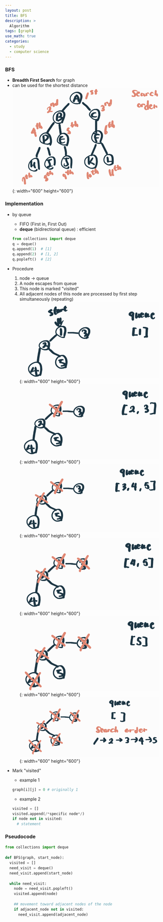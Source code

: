 ```yaml
---
layout: post
title: BFS
description: >
  Algorithm
tags: [graph]
use_math: true
categories:
  - study
  - computer science
---
```

### BFS
* **Breadth First Search** for graph<br>
* can be used for the shortest distance<br>
![그림1](https://github.com/hyun-jin891/hyun-jin891.github.io/blob/master/assets/img/63.PNG?raw=true){: width="600" height="600"}

### Implementation
* by queue
  * FIFO (First in, First Out)
  * **deque** (bidirectional queue) : efficient
  ~~~python
  from collections import deque
  q = deque()
  q.append(1)  # [1]
  q.append(2)  # [1, 2]
  q.popleft()  # [2]
  ~~~
* Procedure
  1. node → queue
  2. A node escapes from queue
  3. This node is marked "visited"
  4. All adjacent nodes of this node are processed by first step simultaneously (repeating)<br>
  ![그림2](https://github.com/hyun-jin891/hyun-jin891.github.io/blob/master/assets/img/64.PNG?raw=true){: width="600" height="600"}
  ![그림3](https://github.com/hyun-jin891/hyun-jin891.github.io/blob/master/assets/img/65.PNG?raw=true){: width="600" height="600"}
  ![그림4](https://github.com/hyun-jin891/hyun-jin891.github.io/blob/master/assets/img/66.PNG?raw=true){: width="600" height="600"}
  ![그림5](https://github.com/hyun-jin891/hyun-jin891.github.io/blob/master/assets/img/67.PNG?raw=true){: width="600" height="600"}
  ![그림6](https://github.com/hyun-jin891/hyun-jin891.github.io/blob/master/assets/img/68.PNG?raw=true){: width="600" height="600"}
  ![그림7](https://github.com/hyun-jin891/hyun-jin891.github.io/blob/master/assets/img/69.PNG?raw=true){: width="600" height="600"}

* Mark "visited"
  * example 1<br>
  ~~~python
  graph[i][j] = 0 # originally 1
  ~~~

  * example 2<br>
  ~~~python
  visited = []
  visited.append(/*specific node*/)
  if node not in visited:
    # statement
  ~~~

### Pseudocode
~~~python
from collections import deque

def BFS(graph, start_node):
  visited = []
  need_visit = deque()
  need_visit.append(start_node)

  while need_visit:
    node = need_visit.popleft()
    visited.append(node)

    ## movement toward adjacent nodes of the node
    if adjacent_node not in visited:
      need_visit.append(adjacent_node)
~~~
